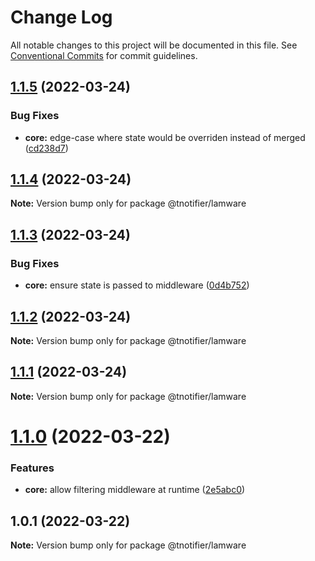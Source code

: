 # Change Log

All notable changes to this project will be documented in this file.
See [Conventional Commits](https://conventionalcommits.org) for commit guidelines.

## [1.1.5](https://github.com/tnotifier/lamware/compare/@tnotifier/lamware@1.1.4...@tnotifier/lamware@1.1.5) (2022-03-24)


### Bug Fixes

* **core:** edge-case where state would be overriden instead of merged ([cd238d7](https://github.com/tnotifier/lamware/commit/cd238d7277e0ed13e2bd68d557af8ae4887e93eb))





## [1.1.4](https://github.com/tnotifier/lamware/compare/@tnotifier/lamware@1.1.3...@tnotifier/lamware@1.1.4) (2022-03-24)

**Note:** Version bump only for package @tnotifier/lamware





## [1.1.3](https://github.com/tnotifier/lamware/compare/@tnotifier/lamware@1.1.2...@tnotifier/lamware@1.1.3) (2022-03-24)


### Bug Fixes

* **core:** ensure state is passed to middleware ([0d4b752](https://github.com/tnotifier/lamware/commit/0d4b75292dcbebb6062903c40c66b32e82c326db))





## [1.1.2](https://github.com/tnotifier/lamware/compare/@tnotifier/lamware@1.1.1...@tnotifier/lamware@1.1.2) (2022-03-24)

**Note:** Version bump only for package @tnotifier/lamware





## [1.1.1](https://github.com/tnotifier/lamware/compare/@tnotifier/lamware@1.1.0...@tnotifier/lamware@1.1.1) (2022-03-24)

**Note:** Version bump only for package @tnotifier/lamware





# [1.1.0](https://github.com/tnotifier/lamware/compare/@tnotifier/lamware@1.0.1...@tnotifier/lamware@1.1.0) (2022-03-22)


### Features

* **core:** allow filtering middleware at runtime ([2e5abc0](https://github.com/tnotifier/lamware/commit/2e5abc090d5237e0ca4f601ed8a8dd204dcbf4da))





## 1.0.1 (2022-03-22)

**Note:** Version bump only for package @tnotifier/lamware
